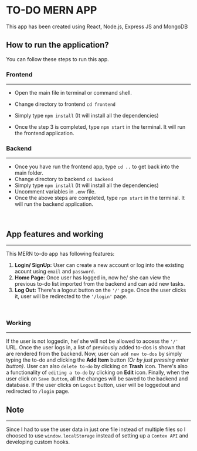 # TO-DO MERN APP

This app has been created using React, Node.js, Express JS and MongoDB

## How to run the application?

You can follow these steps to run this app.

 ### __Frontend__
 ___________

- Open the main file in terminal or command shell.

- Change directory to frontend `cd frontend`
- Simply type `npm install` (It will install all the dependencies)
- Once the step 3 is completed, type `npm start` in the terminal. It will run the frontend application.


### __Backend__
___________

- Once you have run the frontend app, type `cd ..` to get back into the main folder.
- Change directory to backend `cd backend`
- Simply type `npm install` (It will install all the dependencies)
- Uncomment variables in `.env` file.
- Once the above steps are completed, type `npm start` in the terminal. It will run the backend application.

<br>

## App features and working
_________________________

This MERN to-do app has following features:

1. __Login/ SignUp:__ User can create a new account or log into the existing acount using `email` and `password`.
2. __Home Page:__ Once user has logged in, now he/ she can view the previous to-do list imported from the backend and can add new tasks.
3. __Log Out:__ There's a logout button on the `'/'` page.  Once the user clicks it, user will be redirected to the `'/login'` page.

<br>

### Working
____________

If the user is not loggedin, he/ she will not be allowed to access the `'/'` URL. Once the user logs in, a list of previously added to-dos is shown that are rendered from the backend. Now, user can `add new to-dos` by simply typing the to-do and clicking the __Add Item__ button _(Or by just pressing enter button)_. User can also `delete to-do` by clicking on __Trash__ icon. There's also a functionality of `editing a to-do` by clicking on __Edit__ icon. Finally, when the user click on `Save Button`, all the changes will be saved to the backend and database.
If the user clicks on `Logout` button, user will be loggedout and redirected to `/login` page.

## Note
______________
Since I had to use the user data in just one file instead of multiple files so I choosed to use `window.localStorage` instead of setting up a `Contex API` and developing custom hooks.
